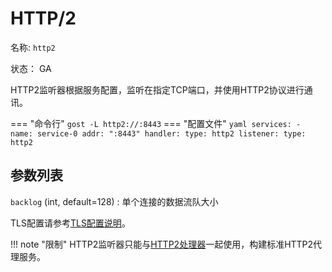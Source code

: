 # HTTP/2

名称: `http2`

状态： GA

HTTP2监听器根据服务配置，监听在指定TCP端口，并使用HTTP2协议进行通讯。

=== "命令行"
    ```
	gost -L http2://:8443
	```
=== "配置文件"
    ```yaml
	services:
	- name: service-0
	  addr: ":8443"
	  handler:
		type: http2
	  listener:
		type: http2
	```

## 参数列表

`backlog` (int, default=128)
:    单个连接的数据流队大小

TLS配置请参考[TLS配置说明](/tutorials/tls/)。

!!! note "限制"
    HTTP2监听器只能与[HTTP2处理器](/components/handlers/http2/)一起使用，构建标准HTTP2代理服务。
